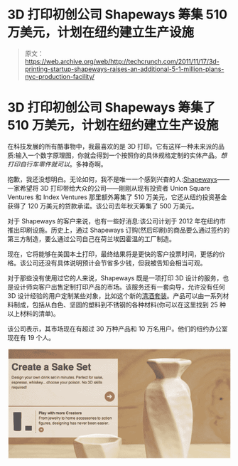 # 3D 打印初创公司 Shapeways 筹集 510 万美元，计划在纽约建立生产设施 

> 原文：<https://web.archive.org/web/http://techcrunch.com/2011/11/17/3d-printing-startup-shapeways-raises-an-additional-5-1-million-plans-nyc-production-facility/>

# 3D 打印初创公司 Shapeways 筹集了 510 万美元，计划在纽约建立生产设施

在科技发展的所有酷事物中，我最喜欢的是 3D 打印。它有这样一种未来派的品质:输入一个数字原理图，你就会得到一个按照你的具体规格定制的实体产品。*想打印自行车零件就可以*。多神奇啊。

抱歉，我还没想明白。无论如何，我不是唯一一个感到兴奋的人:[Shapeways](https://web.archive.org/web/20230203153837/http://www.shapeways.com/)——一家希望将 3D 打印带给大众的公司——刚刚从现有投资者 Union Square Ventures 和 Index Ventures 那里额外筹集了 510 万美元，它还从纽约投资基金获得了 120 万美元的贷款承诺。该公司去年秋天筹集了 500 万美元。

对于 Shapeways 的客户来说，也有一些好消息:该公司计划于 2012 年在纽约市推出印刷设施。历史上，通过 Shapeways 订购(然后印刷)的商品要么通过签约的第三方制造，要么通过公司自己在荷兰埃因霍温的工厂制造。

现在，它将能够在美国本土打印，最终结果将是更快的客户投票时间，更低的价格。该公司还没有具体说明预计会节省多少钱，但我被告知会相当可观。

对于那些没有使用过它的人来说，Shapeways 既是一项打印 3D 设计的服务，也是设计师向客户出售定制打印产品的市场。该服务还有一套向导，允许没有任何 3D 设计经验的用户定制某些对象，比如这个新的[清酒套装](https://web.archive.org/web/20230203153837/http://www.shapeways.com/creator/sake-set/)。产品可以由一系列材料制成，包括从白色、坚固的塑料到不锈钢的各种材料(你可以在这里找到 25 种以上材料的清单)。

该公司表示，其市场现在有超过 30 万种产品和 10 万名用户。他们的纽约办公室现在有 19 个人。

![](img/fd6e46e115261115b3900233081beee2.png)